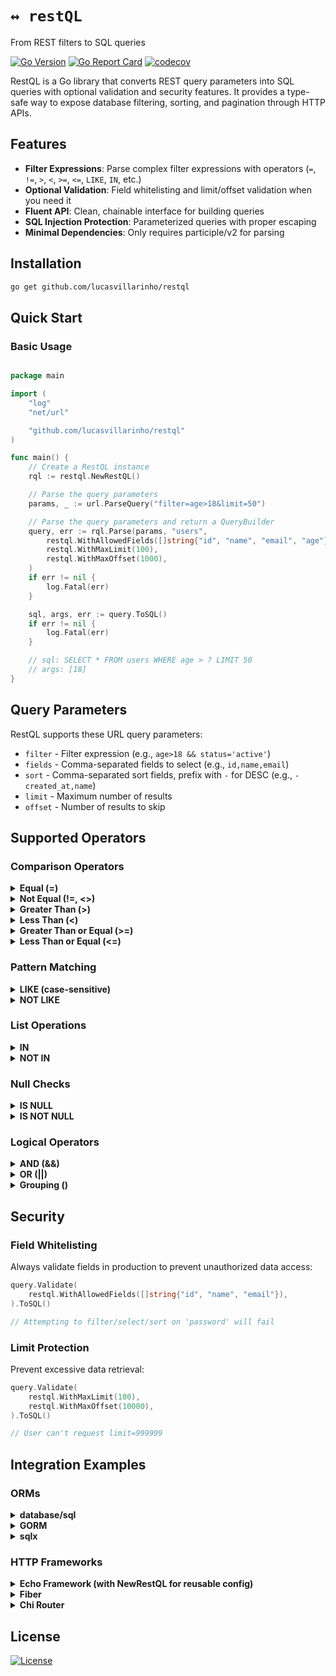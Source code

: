 # `↔️ restQL`

From REST filters to SQL queries

[![Go Version](https://img.shields.io/github/go-mod/go-version/lucasvillarinho/restql)](https://github.com/lucasvillarinho/restql)
[![Go Report Card](https://goreportcard.com/badge/github.com/lucasvillarinho/restql)](https://goreportcard.com/report/github.com/lucasvillarinho/restql)
[![codecov](https://codecov.io/gh/lucasvillarinho/restql/branch/master/graph/badge.svg)](https://codecov.io/gh/lucasvillarinho/restql)

RestQL is a Go library that converts REST query parameters into SQL queries with optional validation and security features. It provides a type-safe way to expose database filtering, sorting, and pagination through HTTP APIs.

## Features

- **Filter Expressions**: Parse complex filter expressions with operators (`=`, `!=`, `>`, `<`, `>=`, `<=`, `LIKE`, `IN`, etc.)
- **Optional Validation**: Field whitelisting and limit/offset validation when you need it
- **Fluent API**: Clean, chainable interface for building queries
- **SQL Injection Protection**: Parameterized queries with proper escaping
- **Minimal Dependencies**: Only requires participle/v2 for parsing

## Installation

```bash
go get github.com/lucasvillarinho/restql
```

## Quick Start

### Basic Usage

```go

package main

import (
    "log"
    "net/url"

    "github.com/lucasvillarinho/restql"
)

func main() {
    // Create a RestQL instance
    rql := restql.NewRestQL()

    // Parse the query parameters
    params, _ := url.ParseQuery("filter=age>18&limit=50")

    // Parse the query parameters and return a QueryBuilder
    query, err := rql.Parse(params, "users",
        restql.WithAllowedFields([]string{"id", "name", "email", "age"}),
        restql.WithMaxLimit(100),
        restql.WithMaxOffset(1000),
    )
    if err != nil {
        log.Fatal(err)
    }

    sql, args, err := query.ToSQL()
    if err != nil {
        log.Fatal(err)
    }

    // sql: SELECT * FROM users WHERE age > ? LIMIT 50
    // args: [18]
}

```

## Query Parameters

RestQL supports these URL query parameters:

- `filter` - Filter expression (e.g., `age>18 && status='active'`)
- `fields` - Comma-separated fields to select (e.g., `id,name,email`)
- `sort` - Comma-separated sort fields, prefix with `-` for DESC (e.g., `-created_at,name`)
- `limit` - Maximum number of results
- `offset` - Number of results to skip

## Supported Operators

### Comparison Operators

<details>
<summary><b>Equal (=)</b></summary>

```go
params, _ := url.ParseQuery("filter=status='active'")
sql, args, _ := restql.Parse(params, "users").ToSQL()
// SELECT * FROM users WHERE status = ?
// args: ["active"]
```

</details>

<details>
<summary><b>Not Equal (!=, <>)</b></summary>

```go
params, _ := url.ParseQuery("filter=status!='inactive'")
sql, args, _ := restql.Parse(params, "users").ToSQL()
// SELECT * FROM users WHERE status != ?
// args: ["inactive"]
```

</details>

<details>
<summary><b>Greater Than (>)</b></summary>

```go
params, _ := url.ParseQuery("filter=age>18")
sql, args, _ := restql.Parse(params, "users").ToSQL()
// SELECT * FROM users WHERE age > ?
// args: [18]
```

</details>

<details>
<summary><b>Less Than (<)</b></summary>

```go
params, _ := url.ParseQuery("filter=price<100")
sql, args, _ := restql.Parse(params, "products").ToSQL()
// SELECT * FROM products WHERE price < ?
// args: [100]
```

</details>

<details>
<summary><b>Greater Than or Equal (>=)</b></summary>

```go
params, _ := url.ParseQuery("filter=rating>=4.5")
sql, args, _ := restql.Parse(params, "reviews").ToSQL()
// SELECT * FROM reviews WHERE rating >= ?
// args: [4.5]
```

</details>

<details>
<summary><b>Less Than or Equal (<=)</b></summary>

```go
params, _ := url.ParseQuery("filter=stock<=10")
sql, args, _ := restql.Parse(params, "products").ToSQL()
// SELECT * FROM products WHERE stock <= ?
// args: [10]
```

</details>

### Pattern Matching

<details>
<summary><b>LIKE (case-sensitive)</b></summary>

```go
params, _ := url.ParseQuery("filter=name LIKE '%John%'")
sql, args, _ := restql.Parse(params, "users").ToSQL()
// SELECT * FROM users WHERE name LIKE ?
// args: ["%John%"]
```

</details>

<details>
<summary><b>NOT LIKE</b></summary>

```go
params, _ := url.ParseQuery("filter=name NOT LIKE '%test%'")
sql, args, _ := restql.Parse(params, "users").ToSQL()
// SELECT * FROM users WHERE name NOT LIKE ?
// args: ["%test%"]
```

</details>

### List Operations

<details>
<summary><b>IN</b></summary>

```go
params, _ := url.ParseQuery("filter=status IN ('active','pending','approved')")
sql, args, _ := restql.Parse(params, "orders").ToSQL()
// SELECT * FROM orders WHERE status IN (?, ?, ?)
// args: ["active", "pending", "approved"]
```

</details>

<details>
<summary><b>NOT IN</b></summary>

```go
params, _ := url.ParseQuery("filter=role NOT IN ('admin','superadmin')")
sql, args, _ := restql.Parse(params, "users").ToSQL()
// SELECT * FROM users WHERE role NOT IN (?, ?)
// args: ["admin", "superadmin"]
```

</details>

### Null Checks

<details>
<summary><b>IS NULL</b></summary>

```go
params, _ := url.ParseQuery("filter=deleted_at IS NULL")
sql, args, _ := restql.Parse(params, "users").ToSQL()
// SELECT * FROM users WHERE deleted_at IS NULL
// args: []
```

</details>

<details>
<summary><b>IS NOT NULL</b></summary>

```go
params, _ := url.ParseQuery("filter=email IS NOT NULL")
sql, args, _ := restql.Parse(params, "users").ToSQL()
// SELECT * FROM users WHERE email IS NOT NULL
// args: []
```

</details>

### Logical Operators

<details>
<summary><b>AND (&&)</b></summary>

```go
params, _ := url.ParseQuery("filter=age>=18 && status='active'")
sql, args, _ := restql.Parse(params, "users").ToSQL()
// SELECT * FROM users WHERE (age >= ? AND status = ?)
// args: [18, "active"]
```

</details>

<details>
<summary><b>OR (||)</b></summary>

```go
params, _ := url.ParseQuery("filter=role='admin' || role='moderator'")
sql, args, _ := restql.Parse(params, "users").ToSQL()
// SELECT * FROM users WHERE (role = ? OR role = ?)
// args: ["admin", "moderator"]
```

</details>

<details>
<summary><b>Grouping ()</b></summary>

```go
params, _ := url.ParseQuery("filter=(age>=18 && country='US') || (age>=21 && country='UK')")
sql, args, _ := restql.Parse(params, "users").ToSQL()
// SELECT * FROM users WHERE ((age >= ? AND country = ?) OR (age >= ? AND country = ?))
// args: [18, "US", 21, "UK"]
```

</details>

## Security

### Field Whitelisting

Always validate fields in production to prevent unauthorized data access:

```go
query.Validate(
    restql.WithAllowedFields([]string{"id", "name", "email"}),
).ToSQL()

// Attempting to filter/select/sort on 'password' will fail
```

### Limit Protection

Prevent excessive data retrieval:

```go
query.Validate(
    restql.WithMaxLimit(100),
    restql.WithMaxOffset(10000),
).ToSQL()

// User can't request limit=999999
```

## Integration Examples

### ORMs

<details>
<summary><b>database/sql</b></summary>

```go
package main

import (
    "database/sql"
    "log"
    "net/url"

    _ "github.com/lib/pq"
    "github.com/lucasvillarinho/restql"
)

func main() {
    db, _ := sql.Open("postgres", "connection-string")
    defer db.Close()

    params, _ := url.ParseQuery("filter=age>=18&sort=-created_at&limit=10")

    sql, args, err := restql.Parse(params, "users").ToSQL()
    if err != nil {
        log.Fatal(err)
    }

    rows, err := db.Query(sql, args...)
    if err != nil {
        log.Fatal(err)
    }
    defer rows.Close()

    // Process rows...
}
```

</details>

<details>
<summary><b>GORM</b></summary>

```go
package main

import (
    "log"
    "net/url"

    "github.com/lucasvillarinho/restql"
    "gorm.io/driver/postgres"
    "gorm.io/gorm"
)

type User struct {
    ID        uint
    Name      string
    Email     string
    Age       int
    Status    string
    CreatedAt time.Time
}

func main() {
    db, _ := gorm.Open(postgres.Open("connection-string"), &gorm.Config{})

    params, _ := url.ParseQuery("filter=(age>=18 && status='active')&fields=id,name,email&limit=50")

    allowedFields := []string{"id", "name", "email", "age", "status", "created_at"}

    sql, args, err := restql.Parse(params, "users").
        Validate(restql.WithAllowedFields(allowedFields)).
        ToSQL()
    if err != nil {
        log.Fatal(err)
    }

    var users []User
    if err := db.Raw(sql, args...).Scan(&users).Error; err != nil {
        log.Fatal(err)
    }

    // Use users...
}
```

</details>

<details>
<summary><b>sqlx</b></summary>

```go
package main

import (
    "log"
    "net/url"

    "github.com/jmoiron/sqlx"
    _ "github.com/lib/pq"
    "github.com/lucasvillarinho/restql"
)

type User struct {
    ID        int       `db:"id"`
    Name      string    `db:"name"`
    Email     string    `db:"email"`
    Age       int       `db:"age"`
    Status    string    `db:"status"`
    CreatedAt time.Time `db:"created_at"`
}

func main() {
    db, _ := sqlx.Connect("postgres", "connection-string")
    defer db.Close()

    params, _ := url.ParseQuery("filter=status='active'&sort=-created_at&limit=20")

    sql, args, err := restql.Parse(params, "users").ToSQL()
    if err != nil {
        log.Fatal(err)
    }

    var users []User
    if err := db.Select(&users, sql, args...); err != nil {
        log.Fatal(err)
    }

    // Use users...
}
```

</details>

### HTTP Frameworks

<details>
<summary><b>Echo Framework (with NewRestQL for reusable config)</b></summary>

```go
package main

import (
    "database/sql"
    "net/http"

    "github.com/labstack/echo/v4"
    _ "github.com/lib/pq"
    "github.com/lucasvillarinho/restql"
)

type User struct {
    ID     int    `json:"id"`
    Name   string `json:"name"`
    Email  string `json:"email"`
    Age    int    `json:"age"`
    Status string `json:"status"`
}

type Product struct {
    ID    int    `json:"id"`
    Name  string `json:"name"`
    Price float64 `json:"price"`
}

func main() {
    e := echo.New()
    db, _ := sql.Open("postgres", "connection-string")
    defer db.Close()

    // Create reusable RestQL instance
    rql := restql.NewRestQL()

    // Users endpoint - with validation
    e.GET("/users", func(c echo.Context) error {
        sql, args, err := rql.Parse(c.QueryParams(), "users",
            restql.WithAllowedFields([]string{"id", "name", "email", "age", "status", "created_at"}),
            restql.WithMaxLimit(100),
            restql.WithMaxOffset(1000),
        ).ToSQL()

        if err != nil {
            return c.JSON(http.StatusBadRequest, map[string]string{"error": err.Error()})
        }

        rows, err := db.Query(sql, args...)
        if err != nil {
            return c.JSON(http.StatusInternalServerError, map[string]string{"error": "Database error"})
        }
        defer rows.Close()

        var users []User
        // Scan rows into users...
        return c.JSON(http.StatusOK, users)
    })

    // Products endpoint - different validation rules
    e.GET("/products", func(c echo.Context) error {
        sql, args, err := rql.Parse(c.QueryParams(), "products",
            restql.WithAllowedFields([]string{"id", "name", "price", "category"}),
            restql.WithMaxLimit(50),  // Different limit for products
        ).ToSQL()

        if err != nil {
            return c.JSON(http.StatusBadRequest, map[string]string{"error": err.Error()})
        }

        rows, err := db.Query(sql, args...)
        if err != nil {
            return c.JSON(http.StatusInternalServerError, map[string]string{"error": "Database error"})
        }
        defer rows.Close()

        var products []Product
        // Scan rows into products...
        return c.JSON(http.StatusOK, products)
    })

    e.Logger.Fatal(e.Start(":8080"))
}
```

</details>

<details>
<summary><b>Fiber</b></summary>

```go
package main

import (
    "database/sql"
    "net/url"

    "github.com/gofiber/fiber/v2"
    _ "github.com/lib/pq"
    "github.com/lucasvillarinho/restql"
)

type User struct {
    ID     int    `json:"id"`
    Name   string `json:"name"`
    Email  string `json:"email"`
    Age    int    `json:"age"`
    Status string `json:"status"`
}

func main() {
    app := fiber.New()
    db, _ := sql.Open("postgres", "connection-string")
    defer db.Close()

    app.Get("/users", func(c *fiber.Ctx) error {
        // Convert Fiber query params to url.Values
        params := make(url.Values)
        c.Request().URI().QueryArgs().VisitAll(func(key, value []byte) {
            params.Add(string(key), string(value))
        })

        allowedFields := []string{"id", "name", "email", "age", "status", "created_at"}

        sql, args, err := restql.Parse(params, "users").
            Validate(
                restql.WithAllowedFields(allowedFields),
                restql.WithMaxLimit(100),
            ).
            ToSQL()

        if err != nil {
            return c.Status(fiber.StatusBadRequest).JSON(fiber.Map{
                "error": err.Error(),
            })
        }

        rows, err := db.Query(sql, args...)
        if err != nil {
            return c.Status(fiber.StatusInternalServerError).JSON(fiber.Map{
                "error": "Database error",
            })
        }
        defer rows.Close()

        var users []User
        // Scan rows into users...

        return c.JSON(users)
    })

    app.Listen(":8080")
}
```

</details>

<details>
<summary><b>Chi Router</b></summary>

```go
package main

import (
    "database/sql"
    "encoding/json"
    "net/http"

    "github.com/go-chi/chi/v5"
    _ "github.com/lib/pq"
    "github.com/lucasvillarinho/restql"
)

type User struct {
    ID     int    `json:"id"`
    Name   string `json:"name"`
    Email  string `json:"email"`
    Age    int    `json:"age"`
    Status string `json:"status"`
}

func main() {
    r := chi.NewRouter()
    db, _ := sql.Open("postgres", "connection-string")
    defer db.Close()

    r.Get("/users", func(w http.ResponseWriter, r *http.Request) {
        allowedFields := []string{"id", "name", "email", "age", "status", "created_at"}

        sql, args, err := restql.Parse(r.URL.Query(), "users").
            Validate(
                restql.WithAllowedFields(allowedFields),
                restql.WithMaxLimit(100),
                restql.WithMaxOffset(1000),
            ).
            ToSQL()

        if err != nil {
            w.WriteHeader(http.StatusBadRequest)
            json.NewEncoder(w).Encode(map[string]string{
                "error": err.Error(),
            })
            return
        }

        rows, err := db.Query(sql, args...)
        if err != nil {
            w.WriteHeader(http.StatusInternalServerError)
            json.NewEncoder(w).Encode(map[string]string{
                "error": "Database error",
            })
            return
        }
        defer rows.Close()

        var users []User
        // Scan rows into users...

        w.Header().Set("Content-Type", "application/json")
        json.NewEncoder(w).Encode(users)
    })

    http.ListenAndServe(":8080", r)
}
```

</details>

## License

[![License](https://img.shields.io/github/license/lucasvillarinho/restql)](https://github.com/lucasvillarinho/restql/blob/master/LICENSE)
